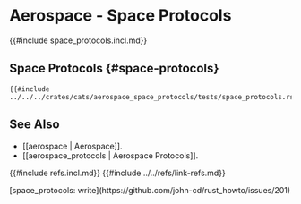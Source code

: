 # Aerospace - Space Protocols

{{#include space_protocols.incl.md}}

## Space Protocols {#space-protocols}

```rust,editable
{{#include ../../../crates/cats/aerospace_space_protocols/tests/space_protocols.rs:example}}
```

## See Also

- [[aerospace | Aerospace]].
- [[aerospace_protocols | Aerospace Protocols]].

{{#include refs.incl.md}}
{{#include ../../refs/link-refs.md}}

<div class="hidden">
[space_protocols: write](https://github.com/john-cd/rust_howto/issues/201)
</div>
